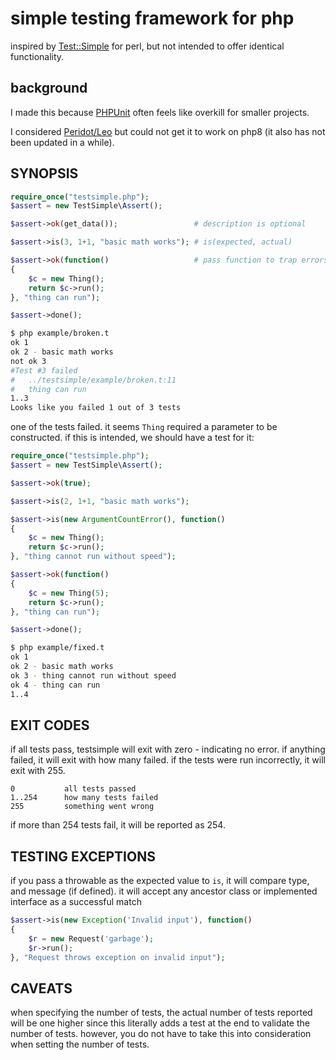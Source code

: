 # simple testing framework for php

inspired by [Test::Simple](https://metacpan.org/pod/Test::Simple) for perl,
but not intended to offer identical functionality.

## background

I made this because [PHPUnit](https://phpunit.de/) often feels like overkill
for smaller projects.

I considered [Peridot/Leo](https://github.com/peridot-php/leo) but could not
get it to work on php8 (it also has not been updated in a while).

## SYNOPSIS

```php
require_once("testsimple.php");
$assert = new TestSimple\Assert();

$assert->ok(get_data());                 # description is optional

$assert->is(3, 1+1, "basic math works"); # is(expected, actual)

$assert->ok(function()                   # pass function to trap errors
{
    $c = new Thing();
    return $c->run();
}, "thing can run");

$assert->done();
```


```sh
$ php example/broken.t
ok 1
ok 2 - basic math works
not ok 3
#Test #3 failed
#   ../testsimple/example/broken.t:11
#   thing can run
1..3
Looks like you failed 1 out of 3 tests
```

one of the tests failed. it seems `Thing` required a parameter to be constructed. if this is intended, we should have a test for it:


```php
require_once("testsimple.php");
$assert = new TestSimple\Assert();

$assert->ok(true);

$assert->is(2, 1+1, "basic math works");

$assert->is(new ArgumentCountError(), function()
{
    $c = new Thing();
    return $c->run();
}, "thing cannot run without speed");

$assert->ok(function()
{
    $c = new Thing(5);
    return $c->run();
}, "thing can run");

$assert->done();
```

```sh
$ php example/fixed.t
ok 1
ok 2 - basic math works
ok 3 - thing cannot run without speed
ok 4 - thing can run
1..4
```

## EXIT CODES

if all tests pass, testsimple will exit with zero - indicating no error.
if anything failed, it will exit with how many failed. if the tests were run
incorrectly, it will exit with 255.

```
0           all tests passed
1..254      how many tests failed
255         something went wrong
```

if more than 254 tests fail, it will be reported as 254.

## TESTING EXCEPTIONS

if you pass a throwable as the expected value to `is`, it will compare type,
and message (if defined). it will accept any ancestor class or implemented
interface as a successful match

```php
$assert->is(new Exception('Invalid input'), function()
{
    $r = new Request('garbage');
    $r->run();
}, "Request throws exception on invalid input");
```

## CAVEATS

when specifying the number of tests, the actual number of tests reported will
be one higher since this literally adds a test at the end to validate the
number of tests. however, you do not have to take this into consideration when
setting the number of tests.


